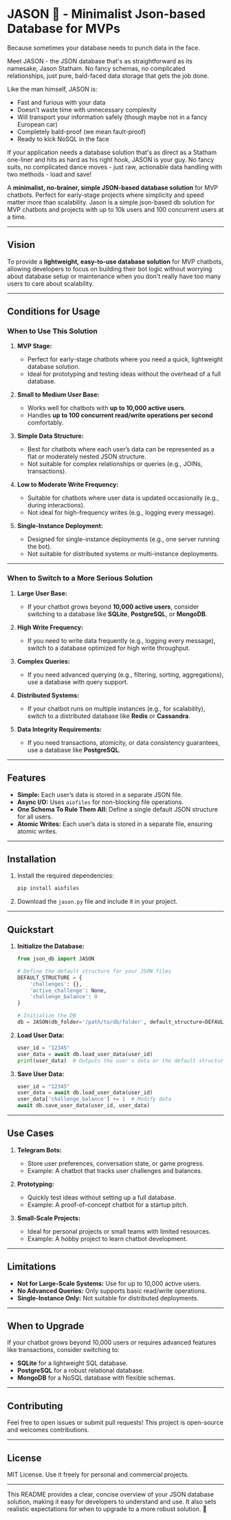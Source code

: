 # **JASON 🦲 - Minimalist Json-based Database for MVPs**

Because sometimes your database needs to punch data in the face.

Meet JASON - the JSON database that's as straightforward as its namesake, Jason Statham. No fancy schemas, no complicated relationships, just pure, bald-faced data storage that gets the job done.

Like the man himself, JASON is:
- Fast and furious with your data
- Doesn't waste time with unnecessary complexity
- Will transport your information safely (though maybe not in a fancy European car)
- Completely bald-proof (we mean fault-proof)
- Ready to kick NoSQL in the face

If your application needs a database solution that's as direct as a Statham one-liner and hits as hard as his right hook, JASON is your guy. No fancy suits, no complicated dance moves - just raw, actionable data handling with two methods - load and save!

A **minimalist, no-brainer, simple JSON-based database solution** for MVP chatbots. Perfect for early-stage projects where simplicity and speed matter more than scalability. Jason is a simple json-based db solution for MVP chatbots and projects with up to 10k users and 100 concurrent users at a time.

---

## **Vision**

To provide a **lightweight, easy-to-use database solution** for MVP chatbots, allowing developers to focus on building their bot logic without worrying about database setup or maintenance when you don't really have too many users to care about scalability.

---

## **Conditions for Usage**

### **When to Use This Solution**
1. **MVP Stage:**
   - Perfect for early-stage chatbots where you need a quick, lightweight database solution.
   - Ideal for prototyping and testing ideas without the overhead of a full database.

2. **Small to Medium User Base:**
   - Works well for chatbots with **up to 10,000 active users**.
   - Handles **up to 100 concurrent read/write operations per second** comfortably.

3. **Simple Data Structure:**
   - Best for chatbots where each user’s data can be represented as a flat or moderately nested JSON structure.
   - Not suitable for complex relationships or queries (e.g., JOINs, transactions).

4. **Low to Moderate Write Frequency:**
   - Suitable for chatbots where user data is updated occasionally (e.g., during interactions).
   - Not ideal for high-frequency writes (e.g., logging every message).

5. **Single-Instance Deployment:**
   - Designed for single-instance deployments (e.g., one server running the bot).
   - Not suitable for distributed systems or multi-instance deployments.

---

### **When to Switch to a More Serious Solution**
1. **Large User Base:**
   - If your chatbot grows beyond **10,000 active users**, consider switching to a database like **SQLite**, **PostgreSQL**, or **MongoDB**.

2. **High Write Frequency:**
   - If you need to write data frequently (e.g., logging every message), switch to a database optimized for high write throughput.

3. **Complex Queries:**
   - If you need advanced querying (e.g., filtering, sorting, aggregations), use a database with query support.

4. **Distributed Systems:**
   - If your chatbot runs on multiple instances (e.g., for scalability), switch to a distributed database like **Redis** or **Cassandra**.

5. **Data Integrity Requirements:**
   - If you need transactions, atomicity, or data consistency guarantees, use a database like **PostgreSQL**.

---

## **Features**

- **Simple:** Each user’s data is stored in a separate JSON file.
- **Async I/O:** Uses `aiofiles` for non-blocking file operations.
- **One Schema To Rule Them All:** Define a single default JSON structure for all users.
- **Atomic Writes:** Each user’s data is stored in a separate file, ensuring atomic writes.

---

## **Installation**

1. Install the required dependencies:
   ```bash
   pip install aiofiles
   ```

2. Download the `jason.py` file and include it in your project.

---

## **Quickstart**

1. **Initialize the Database:**
   ```python
   from json_db import JASON

   # Define the default structure for your JSON files
   DEFAULT_STRUCTURE = {
       'challenges': {},
       'active_challenge': None,
       'challenge_balance': 0
   }

   # Initialize the DB
   db = JASON(db_folder='/path/to/db/folder', default_structure=DEFAULT_STRUCTURE)
   ```

2. **Load User Data:**
   ```python
   user_id = "12345"
   user_data = await db.load_user_data(user_id)
   print(user_data)  # Outputs the user's data or the default structure
   ```

3. **Save User Data:**
   ```python
   user_id = "12345"
   user_data = await db.load_user_data(user_id)
   user_data['challenge_balance'] += 1  # Modify data
   await db.save_user_data(user_id, user_data)
   ```

---

## **Use Cases**

1. **Telegram Bots:**
   - Store user preferences, conversation state, or game progress.
   - Example: A chatbot that tracks user challenges and balances.

2. **Prototyping:**
   - Quickly test ideas without setting up a full database.
   - Example: A proof-of-concept chatbot for a startup pitch.

3. **Small-Scale Projects:**
   - Ideal for personal projects or small teams with limited resources.
   - Example: A hobby project to learn chatbot development.

---

## **Limitations**

- **Not for Large-Scale Systems:** Use for up to 10,000 active users.
- **No Advanced Queries:** Only supports basic read/write operations.
- **Single-Instance Only:** Not suitable for distributed deployments.

---

## **When to Upgrade**

If your chatbot grows beyond 10,000 users or requires advanced features like transactions, consider switching to:

- **SQLite** for a lightweight SQL database.
- **PostgreSQL** for a robust relational database.
- **MongoDB** for a NoSQL database with flexible schemas.

---

## **Contributing**

Feel free to open issues or submit pull requests! This project is open-source and welcomes contributions.

---

## **License**

MIT License. Use it freely for personal and commercial projects.

---

This README provides a clear, concise overview of your JSON database solution, making it easy for developers to understand and use. It also sets realistic expectations for when to upgrade to a more robust solution. 🚀

